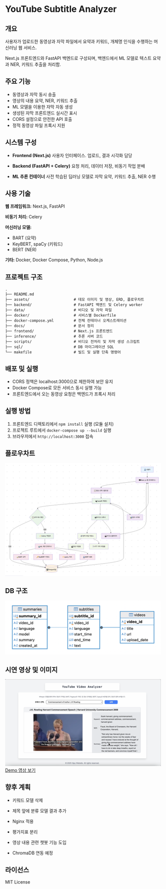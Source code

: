 # YouTube Subtitle Analyzer


## 개요
사용자가 업로드한 동영상과 자막 파일에서 요약과 키워드, 개체명 인식을 수행하는 머신러닝 웹 서비스.

Next.js 프론트엔드와 FastAPI 백엔드로 구성되며, 백엔드에서 ML 모델로 텍스트 요약과 NER, 키워드 추출을 처리함.


## 주요 기능
- 동영상과 자막 동시 송출
- 영상의 내용 요약, NER, 키워드 추출
- ML 모델을 이용한 자막 자동 생성  
- 생성된 자막 프론트엔드 실시간 표시  
- CORS 설정으로 안전한 API 호출  
- 정적 동영상 파일 프록시 지원


## 시스템 구성
- **Frontend (Next.js)**
사용자 인터페이스. 업로드, 결과 시각화 담당

- **Backend (FastAPI + Celery)**
요청 처리, 데이터 저장, 비동기 작업 분배

- **ML 추론 컨테이너**
사전 학습된 딥러닝 모델로 자막 요약, 키워드 추출, NER 수행


## 사용 기술
**웹 프레임워크:** Next.js, FastAPI

**비동기 처리:** Celery

**머신러닝 모델:**
- BART (요약)
- KeyBERT, spaCy (키워드)
- BERT (NER)

**기타:** Docker, Docker Compose, Python, Node.js

## 프로젝트 구조
```
.
├── README.md
├── assets/                    # 데모 이미지 및 영상, ERD, 플로우차트
├── backend/                   # FastAPI 백엔드 및 Celery worker
├── data/                      # 비디오 및 자막 파일
├── docker/                    # 서비스별 Dockerfile
├── docker-compose.yml         # 전체 컨테이너 오케스트레이션
├── docs/                      # 문서 정리
├── frontend/                  # Next.js 프론트엔드
├── inference/                 # 추론 서버 코드
├── scripts/                   # 비디오 전처리 및 자막 생성 스크립트
├── sql/                       # DB 마이그레이션 SQL
└── makefile                   # 빌드 및 실행 단축 명령어
```

## 배포 및 실행
- CORS 정책은 localhost:3000으로 제한하여 보안 유지  
- Docker Compose로 모든 서비스 동시 실행 가능  
- 프론트엔드에서 오는 동영상 요청은 백엔드가 프록시 처리


## 실행 방법
1. 프론트엔드 디렉토리에서 `npm install` 실행 (모듈 설치)  
2. 프로젝트 루트에서 `docker-compose up --build` 실행  
3. 브라우저에서 `http://localhost:3000` 접속


## 플로우차트
![시스템 흐름도](./assets/flow2.png)


## DB 구조  
![DB 구조](./assets/erd.png)


## 시연 영상 및 이미지
![서비스 스크린샷](./assets/demo2.png)  
[Demo 영상 보기](./assets/demo2.mp4)


## 향후 계획
- 키워드 모델 삭제  
- 제목 앞에 분류 모델 결과 추가
- Nginx 적용
- 평가지표 분리

- 영상 내용 관련 챗봇 기능 도입
- ChromaDB 연동 예정


## 라이선스
MIT License
